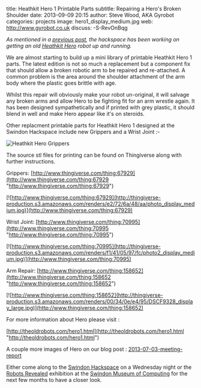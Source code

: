 title:        Heathkit Hero 1 Printable Parts
subtitle:     Repairing a Hero's Broken Shoulder
date:         2013-09-09 20:15
author:       Steve Wood, AKA Gyrobot
categories:   projects
image:        hero1_display_medium.jpg
web:          http://www.gyrobot.co.uk
discuss:      -S-RevOnBqg

_As mentioned in a [previous post](/blog/2013-07-03-meeting-report/ "{{ site.url }}/blog/2013-07-03-meeting-report/"),
the hackspace has been working on getting an old [Heathkit Hero](http://en.wikipedia.org/wiki/HERO_(robot)) robot up and running._

We are almost starting to build up a mini library of printable Heathkit Hero 1 parts. The latest edition is not so much a replacement but a component fix that should allow a broken robotic arm to be repaired and re-attached. A common problem is the area around the shoulder attachment of the arm body where the plastic goes brittle with age.

<!-- more -->

Whilst this repair will obviously make your robot un-original, it will salvage any broken arms and allow Hero to be fighting fit for an arm wrestle again. It has been designed sympathetically and if printed with grey plastic, it should blend in well and make Hero appear like it's on steroids.

Other replacment printable parts for Heathkit Hero 1 designed at the Swindon Hackspace include new Grippers and a Wrist Joint :-

![Heathkit Hero Grippers](http://thingiverse-production.s3.amazonaws.com/renders/e5/bb/db/11/45/arm-wrist_display_large.jpg)

The source stl files for printing can be found on Thingiverse along with further instructions.

Grippers:
[http://www.thingiverse.com/thing:67929](http://www.thingiverse.com/thing:67929 "http://www.thingiverse.com/thing:67929")

[![http://www.thingiverse.com/thing:67929](http://thingiverse-production.s3.amazonaws.com/renders/e2/72/6a/48/aa/photo_display_medium.jpg)](http://www.thingiverse.com/thing:67929)

Wrist Joint:
[http://www.thingiverse.com/thing:70995](http://www.thingiverse.com/thing:70995 "http://www.thingiverse.com/thing:70995")

[![http://www.thingiverse.com/thing:70995](http://thingiverse-production.s3.amazonaws.com/renders/f1/41/05/97/fc/photo2_display_medium.jpg)](http://www.thingiverse.com/thing:70995)

Arm Repair:
[http://www.thingiverse.com/thing:158652](http://www.thingiverse.com/thing:158652 "http://www.thingiverse.com/thing:158652")

[![http://www.thingiverse.com/thing:158652](http://thingiverse-production.s3.amazonaws.com/renders/00/34/0e/e4/95/DSCF9328_display_large.jpg)](http://www.thingiverse.com/thing:158652)

For more information about Hero please visit :

[http://theoldrobots.com/hero1.html](http://theoldrobots.com/hero1.html "http://theoldrobots.com/hero1.html")


A couple more images of Hero on our blog post :
[2013-07-03-meeting-report](/blog/2013-07-03-meeting-report/ "{{ site.url }}/blog/2013-07-03-meeting-report/")

Either come along to the [Swindon Hackspace](/about/#weekly-meetings "{{ site.url }}/about/") on a Wednesday night or the [Robots Revealed](http://www.museumofcomputing.org.uk/exhibitions/2-current-exhibitions/108-robots-revealed "http://www.museumofcomputing.org.uk/exhibitions/2-current-exhibitions/108-robots-revealed") exhibition at the [Swindon Museum of Computing](http://www.museum-of-computing.org.uk/ "http://www.museum-of-computing.org.uk/") for the next few months to have a closer look.